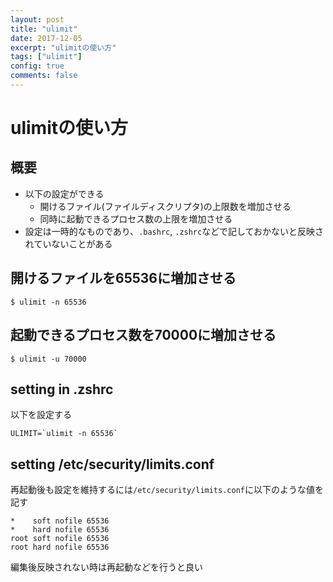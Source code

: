 ```yaml
---
layout: post
title: "ulimit"
date: 2017-12-05
excerpt: "ulimitの使い方"
tags: ["ulimit"]
config: true
comments: false
---
```


# ulimitの使い方

## 概要
 - 以下の設定ができる
   - 開けるファイル(ファイルディスクリプタ)の上限数を増加させる
   - 同時に起動できるプロセス数の上限を増加させる
 - 設定は一時的なものであり、`.bashrc`, `.zshrc`などで記しておかないと反映されていないことがある

## 開けるファイルを65536に増加させる

```console
$ ulimit -n 65536
```

## 起動できるプロセス数を70000に増加させる

```console
$ ulimit -u 70000
```

## setting in .zshrc

以下を設定する
```console
ULIMIT=`ulimit -n 65536`
```

## setting /etc/security/limits.conf
再起動後も設定を維持するには`/etc/security/limits.conf`に以下のような値を記す  

```console
*    soft nofile 65536
*    hard nofile 65536
root soft nofile 65536
root hard nofile 65536
```

編集後反映されない時は再起動などを行うと良い
